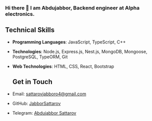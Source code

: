 ### Hi there 👋 I am Abdujabbor, Backend engineer at Alpha electronics.

  ## Technical Skills
- **Programming Languages**: JavaScript, TypeScript, C++
- **Technologies**: Node.js, Express.js, Nest.js, MongoDB, Mongoose, PostgreSQL, TypeORM, Git
- **Web Technologies**: HTML, CSS, React, Bootstrap

  ## Get in Touch
- Email: [sattarovjabboro4@gmail.com](mailto:sattarovjabboro4@gmail.com)
- GitHub: [JabborSattarov](https://github.com/JabborSattarvo)
- Telegram: [Abdujabbor Sattarov](https://t.me/Abdujabbor_Sattarov)
